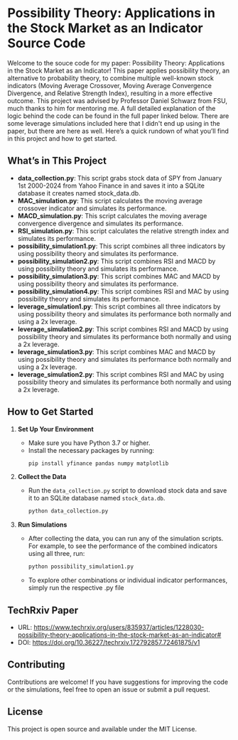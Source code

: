 # Possibility Theory: Applications in the Stock Market as an Indicator Source Code


Welcome to the souce code for my paper: Possibility Theory: Applications in the Stock Market as an Indicator! This paper applies possibility theory, an alternative to probability theory, to combine multiple well-known stock indicators (Moving Average Crossover, Moving Average Convergence Divergence, and Relative Strength Index), resulting in a more effective outcome. This project was advised by Professor Daniel Schwarz from FSU, much thanks to him for mentoring me. A full detailed explanation of the logic behind the code can be found in the full paper linked below. There are some leverage simulations included here that I didn't end up using in the paper, but there are here as well. Here’s a quick rundown of what you’ll find in this project and how to get started.

## What’s in This Project

- **data_collection.py**: This script grabs stock data of SPY from January 1st 2000-2024 from Yahoo Finance in and saves it into a SQLite database it creates named stock_data.db.
- **MAC_simulation.py**: This script calculates the moving average crossover indicator and simulates its performance.
- **MACD_simulation.py**: This script calculates the moving average convergence divergence and simulates its performance.
- **RSI_simulation.py**: This script calculates the relative strength index and simulates its performance.
- **possibility_simulation1.py**: This script combines all three indicators by using possibility theory and simulates its performance.
- **possibility_simulation2.py**: This script combines RSI and MACD by using possibility theory and simulates its performance.
- **possibility_simulation3.py**: This script combines MAC and MACD by using possibility theory and simulates its performance.
- **possibility_simulation4.py**: This script combines RSI and MAC by using possibility theory and simulates its performance.
- **leverage_simulation1.py**: This script combines all three indicators by using possibility theory and simulates its performance both normally and using a 2x leverage.
- **leverage_simulation2.py**: This script combines RSI and MACD by using possibility theory and simulates its performance both normally and using a 2x leverage.
- **leverage_simulation3.py**: This script combines MAC and MACD by using possibility theory and simulates its performance both normally and using a 2x leverage.
- **leverage_simulation2.py**: This script combines RSI and MAC by using possibility theory and simulates its performance both normally and using a 2x leverage.


## How to Get Started

1. **Set Up Your Environment**
   - Make sure you have Python 3.7 or higher.
   - Install the necessary packages by running:
     ```bash
     pip install yfinance pandas numpy matplotlib
     ```

2. **Collect the Data**
   - Run the `data_collection.py` script to download stock data and save it to an SQLite database named `stock_data.db`.
     ```bash
     python data_collection.py
     ```

3. **Run Simulations**
   - After collecting the data, you can run any of the simulation scripts. For example, to see the performance of the combined indicators using all three, run:
     ```bash
     python possibility_simulation1.py
     ```
    - To explore other combinations or individual indicator performances, simply run the respective .py file


## TechRxiv Paper

- URL: https://www.techrxiv.org/users/835937/articles/1228030-possibility-theory-applications-in-the-stock-market-as-an-indicator#
- DOI: https://doi.org/10.36227/techrxiv.172792857.72461875/v1

## Contributing

Contributions are welcome! If you have suggestions for improving the code or the simulations, feel free to open an issue or submit a pull request.

## License

This project is open source and available under the MIT License.